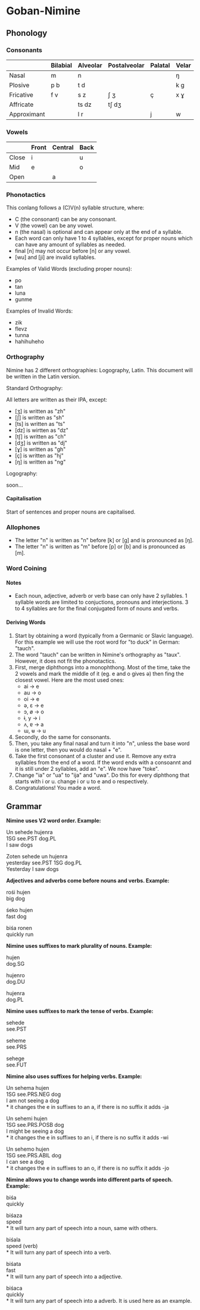 # Goban-Nimine
 
## Phonology

### Consonants

|             | Bilabial | Alveolar | Postalveolar | Palatal | Velar | Glottal |
|-------------|----------|----------|--------------|---------|-------|---------|
| Nasal       | m        | n        |              |         | ŋ     |         |
| Plosive     | p b      | t d      |              |         | k g   |         |
| Fricative   | f v      | s z      | ʃ ʒ          | ç       | x ɣ   | h       |
| Affricate   |          | ts dz    | tʃ dʒ        |         |       |         |
| Approximant |          | l r      |              | j       | w     |         |

### Vowels

|           | Front | Central | Back |
|-----------|-------|---------|------|
| Close     | i     |         | u    |
| Mid       | e     |         | o    |
| Open      |       | a       |      |

### Phonotactics

This conlang follows a (C)V(n) syllable structure, where:

* C (the consonant) can be any consonant.
* V (the vowel) can be any vowel.
* n (the nasal) is optional and can appear only at the end of a syllable.
* Each word can only have 1 to 4 syllables, except for proper nouns which can have any amount of syllables as needed.
* final [n] may not occur before [n] or any vowel.
* [wu] and [ji] are invalid syllables.

Examples of Valid Words (excluding proper nouns):

* po
* tan
* luna
* gunme

Examples of Invalid Words:

* zik
* flevz
* tunna
* hahihuheho

### Orthography

Nimine has 2 different orthographies: Logography, Latin. This document will be written in the Latin version.

Standard Orthography:

All letters are written as their IPA, except:
* [ʒ] is written as "zh"
* [ʃ] is written as "sh"
* [ts] is written as "ts"
* [dz] is wirtten as "dz"
* [tʃ] is written as "ch"
* [dʒ] is written as "dj"
* [ɣ] is written as "gh"
* [ç] is written as "hj"
* [ŋ] is written as "ng"

Logography:

soon...

#### Capitalisation

Start of sentences and proper nouns are capitalised.

### Allophones

* The letter "n" is written as "n" before [k] or [g] and is pronounced as [ŋ].
* The letter "n" is written as "m" before [p] or [b] and is pronounced as [m].

### Word Coining

#### Notes

* Each noun, adjective, adverb or verb base can only have 2 syllables. 1 syllable words are limited to conjuctions, pronouns and interjections. 3 to 4 syllables are for the final conjugated form of nouns and verbs.

#### Deriving Words

1. Start by obtaining a word (typically from a Germanic or Slavic language). For this example we will use the root word for "to duck" in German: "tauch".
2. The word "tauch" can be written in Nimine's orthography as "taux". However, it does not fit the phonotactics.
3. First, merge diphthongs into a monophthong. Most of the time, take the 2 vowels and mark the middle of it (eg. e and o gives ə) then fing the closest vowel. Here are the most used ones:
   * ai -> e
   * au -> o
   * oi -> e
   * ə, ɛ -> e
   * ɔ, ø -> o
   * ɨ, y -> i
   * ʌ, ɐ -> a
   * ɯ, ʉ -> u
4. Secondly, do the same for consonants.
5. Then, you take any final nasal and turn it into "n", unless the base word is one letter, then you would do nasal + "e".
6. Take the first consonant of a cluster and use it. Remove any extra syllables from the end of a word. If the word ends with a consoannt and it is still under 2 syllables, add an "e". We now have "toke".
7. Change "ia" or "ua" to "ija" and "uwa". Do this for every diphthong that starts with i or u. change i or u to e and o respectively.
8. Congratulations! You made a word.

## Grammar

**Nimine uses V2 word order. Example:**

Un sehede hujenra  
1SG see.PST dog.PL  
I saw dogs

Zoten sehede un hujenra  
yesterday see.PST 1SG dog.PL  
Yesterday I saw dogs

**Adjectives and adverbs come before nouns and verbs. Example:**

rośi hujen  
big dog

śeko hujen  
fast dog

biśa ronen  
quickly run

**Nimine uses suffixes to mark plurality of nouns. Example:**

hujen   
dog.SG

hujenro  
dog.DU

hujenra  
dog.PL

**Nimine uses suffixes to mark the tense of verbs. Example:**

sehede  
see.PST

seheme  
see.PRS

sehege  
see.FUT

**Nimine also uses suffixes for helping verbs. Example:**

Un sehema hujen  
1SG see.PRS.NEG dog  
I am not seeing a dog  
\* it changes the e in suffixes to an a, if there is no suffix it adds -ja

Un sehemi hujen  
1SG see.PRS.POSB dog  
I might be seeing a dog  
\* it changes the e in suffixes to an i, if there is no suffix it adds -wi

Un sehemo hujen  
1SG see.PRS.ABIL dog  
I can see a dog  
\* it changes the e in suffixes to an o, if there is no suffix it adds -jo

**Nimine allows you to change words into different parts of speech. Example:**

biśa  
quickly

biśaza  
speed  
\* It will turn any part of speech into a noun, same with others.

biśala  
speed (verb)  
\* It will turn any part of speech into a verb.

biśata  
fast  
\* It will turn any part of speech into a adjective.

biśaca  
quickly  
\* It will turn any part of speech into a adverb. It is used here as an example.
